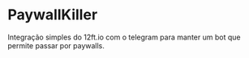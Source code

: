# PaywallKiller
Integração simples do 12ft.io com o telegram para manter um bot que permite passar por paywalls.
